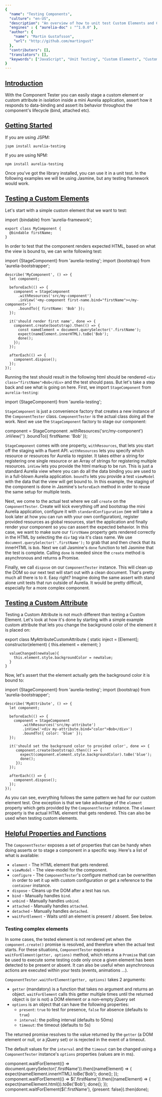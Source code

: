 ```yaml
---
{
  "name": "Testing Components",
  "culture": "en-US",
  "description": "An overview of how to unit test Custom Elements and Custom Attributes.",
  "engines" : { "aurelia-doc" : "^1.0.0" },
  "author": {
  	"name": "Martin Gustafsson",
  	"url": "http://github.com/martingust"
  },
  "contributors": [],
  "translators": [],
  "keywords": ["JavaScript", "Unit Testing", "Custom Elements", "Custom Attributes"]
}
---
```

## [Introduction](aurelia-doc://section/1/version/1.0.0)

With the Component Tester you can easily stage a custom element or custom attribute in isolation inside a mini Aurelia application, assert how it responds to data-binding and assert its behavior throughout the component's lifecycle (bind, attached etc).

## [Getting Started](aurelia-doc://section/2/version/1.0.0)

If you are using JSPM:

```shell
jspm install aurelia-testing
```

If you are using NPM:

```shell
npm install aurelia-testing
```

Once you've got the library installed, you can use it in a unit test. In the following examples we will be using Jasmine, but any testing framework would work.

## [Testing a Custom Elements](aurelia-doc://section/3/version/1.0.0)

Let's start with a simple custom element that we want to test:

<code-listing heading="A Custom Element's View">
  <source-code lang="HTML">
    <template>
      <div class="firstName">${firstName}</div>
    </template>
  </source-code>
</code-listing>

<code-listing heading="A Custom Element's View-Model">
  <source-code lang="JavaScript">
    import {bindable} from 'aurelia-framework';

    export class MyComponent {
      @bindable firstName;
    }
  </source-code>
</code-listing>

In order to test that the component renders expected HTML, based on what the view is bound to, we can write following test:

<code-listing heading="A Custom Element Test">
  <source-code lang="JavaScript">
    import {StageComponent} from 'aurelia-testing';
    import {bootstrap} from 'aurelia-bootstrapper';

    describe('MyComponent', () => {
      let component;

      beforeEach(() => {
        component = StageComponent
          .withResources('src/my-component')
          .inView('<my-component first-name.bind="firstName"></my-component>')
          .boundTo({ firstName: 'Bob' });
      });

      it('should render first name', done => {
        component.create(bootstrap).then(() => {
          const nameElement = document.querySelector('.firstName');
          expect(nameElement.innerHTML).toBe('Bob');
          done();
        });
      });

      afterEach(() => {
        component.dispose();
      });
    });
  </source-code>
</code-listing>

Running the test should result in the following html should be rendered `<div class="firstName">Bob</div>` and the test should pass. But let's take a step back and see what is going on here. First, we import `StageComponent` from `aurelia-testing`:

<code-listing heading="Importing StageComponent">
  <source-code lang="JavaScript">
    import {StageComponent} from 'aurelia-testing';
  </source-code>
</code-listing>

`StageComponent` is just a convenience factory that creates a new instance of the `ComponentTester` class. `ComponentTester` is the actual class doing all the work. Next we use the `StageComponent` factory to stage our component:

<code-listing heading="Staging The Element">
  <source-code lang="JavaScript">
    component = StageComponent
      .withResources('src/my-component')
      .inView('<my-component first-name.bind="firstName"></my-component>')
      .boundTo({ firstName: 'Bob' });
  </source-code>
</code-listing>

`StageComponent` comes with one property, `withResources`, that lets you start off the staging with a fluent API. `withResources` lets you specify which resource or resources for Aurelia to register. It takes either a string for registering one single resource or an Array of strings for registering multiple resources. `inView` lets you provide the html markup to be run. This is just a standard Aurelia view where you can do all the data binding you are used to in a full-blown Aurelia application. `boundTo` lets you provide a test `viewModel` with the data that the view will get bound to. In this example, the staging of the component is done in Jasmine's `beforeEach` method in order to reuse the same setup for multiple tests.

Next, we come to the actual test where we call `create` on the `ComponentTester`. Create will kick everything off and bootstrap the mini Aurelia application, configure it with `standardConfiguration` (we will take a look later at how you can run with your own configuration), register provided resources as global resources, start the application and finally render your component so you can assert the expected behavior. In this case, we want to make sure our `firstName` property gets rendered correctly in the HTML by selecting the `div` tag via it's class name. We use `document.querySelector('.firstName');` to grab that and then check that its innerHTML is `Bob`. Next we call Jasmine's `done` function to tell Jasmine that the test is complete. Calling `done` is needed since the `create` method is asynchronous and returns a Promise.

Finally, we call `dispose` on our `ComponentTester` instance. This will clean up the DOM so our next test will start out with a clean document. That's pretty much all there is to it. Easy right? Imagine doing the same assert with stand alone unit tests that run outside of Aurelia. It would be pretty difficult, especially for a more complex component.

## [Testing a Custom Attribute](aurelia-doc://section/4/version/1.0.0)

Testing a Custom Attribute is not much different than testing a Custom Element. Let's look at how it's done by starting with a simple example custom attribute that lets you change the background color of the element it is placed on:

<code-listing heading="A Custom Attribute">
  <source-code lang="JavaScript">
    export class MyAttributeCustomAttribute {
      static inject = [Element];
      constructor(element) {
        this.element = element;
      }

      valueChanged(newValue){
        this.element.style.backgroundColor = newValue;
      }
    }
  </source-code>
</code-listing>

Now, let's assert that the element actually gets the background color it is bound to:

<code-listing heading="A Custom Attribute Test">
  <source-code lang="JavaScript">
    import {StageComponent} from 'aurelia-testing';
    import {bootstrap} from 'aurelia-bootstrapper';

    describe('MyAttribute', () => {
      let component;

      beforeEach(() => {
        component = StageComponent
            .withResources('src/my-attribute')
            .inView('<div my-attribute.bind="color">Bob</div>')
            .boundTo({ color: 'blue' });
      });

      it('should set the background color to provided color', done => {
         component.create(bootstrap).then(() => {
           expect(component.element.style.backgroundColor).toBe('blue');
           done();
         });
      });

      afterEach(() => {
        component.dispose();
      });
    });
  </source-code>
</code-listing>

As you can see, everything follows the same pattern we had for our custom element test. One exception is that we take advantage of the `element` property which gets provided by the `ComponentTester` instance. The `element` property is the actual HTML element that gets rendered. This can also be used when testing custom elements.

## [Helpful Properties and Functions](aurelia-doc://section/5/version/1.0.0)

The `ComponentTester` exposes a set of properties that can be handy when doing asserts or to stage a component in a specific way. Here's a list of what is available:

* `element` - The HTML element that gets rendered.
* `viewModel` - The view-model for the component.
* `configure` - The `ComponentTester`'s configure method can be overwritten in order to set it up with custom configuration or get a reference to the `container` instance.
* `dispose` - Cleans up the DOM after a test has run.
* `bind` - Manually handles `bind`.
* `unbind` - Manually handles `unbind`.
* `attached` - Manually handles `attached`.
* `detached` - Manually handles `detached`.
* `waitForElement` - Waits until an element is present / absent. See below.

### Testing complex elements

In some cases, the tested element is not rendered yet when the ``component.create()`` promise is resolved, and therefore when the actual test starts. For these situations, `ComponentTester` exposes a `waitForElement(getter, options)` method, which returns a `Promise` that can be used to execute some testing code only once a given element has been detected to be present or absent. It can also be useful when asynchronous actions are executed within your tests (events, animations ...).

`ComponentTester.waitForElement(getter, options)` takes 2 arguments:

* `getter` (mandatory) is a function that takes no argument and returns an object. `waitForElement` calls this getter multiple times until the returned object is (or is not) a DOM element or a non-empty jQuery set
* `options` is an object that can have the following properties:
  - `present`: `true` to test for presence, `false` for absence (defaults to `true`)
  - `interval`: the polling interval (defaults to 50ms)
  - `timeout`: the timeout (defaults to 5s)

The returned promise resolves to the value returned by the `getter` (a DOM element or null, or a jQuery set) or is rejected in the event of a timeout.

The default values for the `interval` and the `timeout` can be changed using a `ComponentTester` instance's `options` properties (values are in ms).

<code-listing heading="Here is how to wait for the `firstName` input control from the example above:">
  <source-code lang="JavaScript">
    component.waitForElement(() => document.querySelector('.firstName')).then((nameElement) => {
      expect(nameElement.innerHTML).toBe('Bob');
      done();
    });
  </source-code>
</code-listing>

<code-listing heading="... and here is the same using jQuery:">
  <source-code lang="JavaScript">
    component.waitForElement(() => $('.firstName')).then((nameElement) => {
      expect(nameElement.html()).toBe('Bob');
      done();
    });
  </source-code>
</code-listing>

<code-listing heading="Waiting for the same element to be absent is as easy as:">
  <source-code lang="JavaScript">
    component.waitForElement($('.firstName'), {present: false}).then(done);
  </source-code>
</code-listing>
